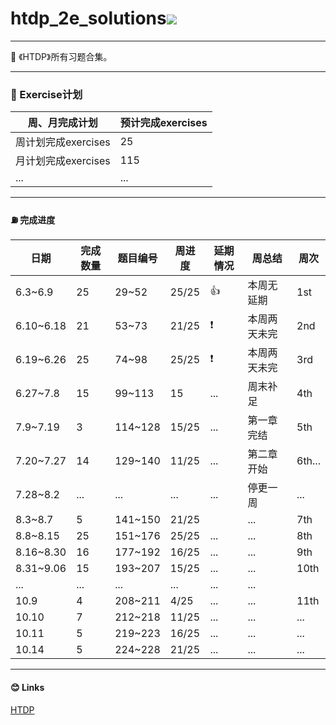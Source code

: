 # htdp_2e_solutions<img src="https://img.shields.io/badge/htdp-solutions-blue"> 

-------------------------------------------

  💬 《HTDP》所有习题合集。

---------------------------------------------------------

###  🚩 Exercise计划

| 周、月完成计划      | 预计完成exercises |
| ------------------- | ----------------- |
| 周计划完成exercises | 25                |
| 月计划完成exercises | 115               |
| ...                 | ...               |



--------------------------------------------------------------------------------------

####  ⛽ 完成进度

| 日期 | 完成数量 | 题目编号 | 周进度 | 延期情况 | 周总结 |  周次|
| ---- | -------- | -------- | -------- | -------- | -------- | -------- |
| 6.3~6.9 | 25 | 29~52 | 25/25 | 👍 | 本周无延期 | 1st |
| 6.10~6.18 | 21 | 53~73 | 21/25 | ❗ | 本周两天未完 | 2nd |
| 6.19~6.26 | 25 | 74~98 | 25/25 | ❗ | 本周两天未完 | 3rd |
| 6.27~7.8 | 15 | 99~113 | 15 | ... | 周末补足 | 4th |
| 7.9~7.19 | 3 | 114~128 | 15/25 | ... | 第一章完结 | 5th |
| 7.20~7.27 | 14 | 129~140 | 11/25 | ... | 第二章开始 | 6th... |
| 7.28~8.2 | ... | ... | ... | ... | 停更一周 | ... |
| 8.3~8.7 | 5 | 141~150 | 21/25 |  | ... | 7th |
| 8.8~8.15 | 25 | 151~176 | 25/25 | ... | ... | 8th |
| 8.16~8.30 | 16 | 177~192 | 16/25 | ... | ... | 9th |
| 8.31~9.06 | 15 | 193~207 | 15/25 | ... | ... | 10th |
| ... | ... | ... | ... | ... | ... |  |
| 10.9 | 4 | 208~211 | 4/25 | ... | ... | 11th |
| 10.10 | 7 | 212~218 | 11/25 | ... | ... | ... |
| 10.11 | 5 | 219~223 | 16/25 | ... | ... | ... |
| 10.14 | 5 | 224~228 | 21/25 | ... | ... | ... |

----------------------------------------------------------------

####  😊 Links

[HTDP](https://htdp.org/2019-02-24/	"htdp")


